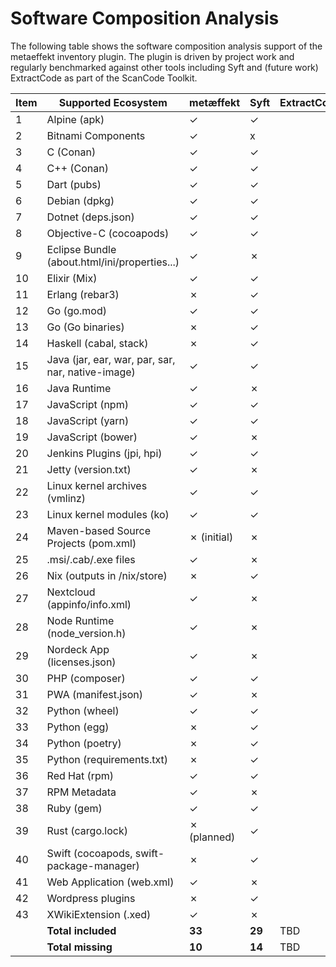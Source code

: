# Software Composition Analysis

The following table shows the software composition analysis support of the metaeffekt 
inventory plugin. The plugin is driven by project work and regularly benchmarked against 
other tools including Syft and (future work) ExtractCode as part of the ScanCode Toolkit.

| Item | Supported Ecosystem                               | metæffekt   | Syft   | ExtractCode |
|------|---------------------------------------------------|-------------|--------|-------------|
| 1    | Alpine (apk)                                      | ✓           | ✓      |             |
| 2    | Bitnami Components                                | ✓           | x      |             |
| 3    | C (Conan)                                         | ✓           | ✓      |             |
| 4    | C++ (Conan)                                       | ✓           | ✓      |             |
| 5    | Dart (pubs)                                       | ✓           | ✓      |             |
| 6    | Debian (dpkg)                                     | ✓           | ✓      |             |
| 7    | Dotnet (deps.json)                                | ✓           | ✓      |             |
| 8    | Objective-C (cocoapods)                           | ✓           | ✓      |             |
| 9    | Eclipse Bundle (about.html/ini/properties...)     | ✓           | ✗      |             |
| 10   | Elixir (Mix)                                      | ✓           | ✓      |             |
| 11   | Erlang (rebar3)                                   | ✗           | ✓      |             |
| 12   | Go (go.mod)                                       | ✓           | ✓      |             |
| 13   | Go (Go binaries)                                  | ✗           | ✓      |             |
| 14   | Haskell (cabal, stack)                            | ✗           | ✓      |             |
| 15   | Java (jar, ear, war, par, sar, nar, native-image) | ✓           | ✓      |             |
| 16   | Java Runtime                                      | ✓           | ✗      |             |
| 17   | JavaScript (npm)                                  | ✓           | ✓      |             |
| 18   | JavaScript (yarn)                                 | ✓           | ✓      |             |
| 19   | JavaScript (bower)                                | ✓           | ✗      |             |
| 20   | Jenkins Plugins (jpi, hpi)                        | ✓           | ✓      |             |
| 21   | Jetty (version.txt)                               | ✓           | ✗      |             |
| 22   | Linux kernel archives (vmlinz)                    | ✓           | ✓      |             |
| 23   | Linux kernel modules (ko)                         | ✓           | ✓      |             |
| 24   | Maven-based Source Projects (pom.xml)             | ✗ (initial) | ✗      |             |
| 25   | .msi/.cab/.exe files                              | ✓           | ✗      |             |
| 26   | Nix (outputs in /nix/store)                       | ✗           | ✓      |             |
| 27   | Nextcloud (appinfo/info.xml)                      | ✓           | ✗      |             |
| 28   | Node Runtime (node_version.h)                     | ✓           | ✗      |             |
| 29   | Nordeck App (licenses.json)                       | ✓           | ✗      |             |
| 30   | PHP (composer)                                    | ✓           | ✓      |             |
| 31   | PWA (manifest.json)                               | ✓           | ✗      |             |
| 32   | Python (wheel)                                    | ✓           | ✓      |             |
| 33   | Python (egg)                                      | ✗           | ✓      |             |
| 34   | Python (poetry)                                   | ✗           | ✓      |             |
| 35   | Python (requirements.txt)                         | ✗           | ✓      |             |
| 36   | Red Hat (rpm)                                     | ✓           | ✓      |             |
| 37   | RPM Metadata                                      | ✓           | ✗      |             |
| 38   | Ruby (gem)                                        | ✓           | ✓      |             |
| 39   | Rust (cargo.lock)                                 | ✗ (planned) | ✓      |             |
| 40   | Swift (cocoapods, swift-package-manager)          | ✗           | ✓      |             |
| 41   | Web Application (web.xml)                         | ✓           | ✗      |             |
| 42   | Wordpress plugins                                 | ✗           | ✓      |             |
| 43   | XWikiExtension (.xed)                             | ✓           | ✗      |             |
|      | **Total included**                                | **33**      | **29** | TBD         |
|      | **Total missing**                                 | **10**      | **14** | TBD         |